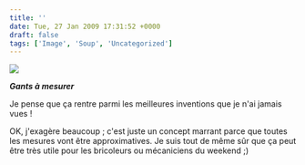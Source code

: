 ```yaml
---
title: ''
date: Tue, 27 Jan 2009 17:31:52 +0000
draft: false
tags: ['Image', 'Soup', 'Uncategorized']
---
```


![](https://madd0.files.wordpress.com/2009/01/rcxxgaq0nj8e4dof7fnikoezo1_400.jpg)

**_Gants à mesurer_**

Je pense que ça rentre parmi les meilleures inventions que je n'ai jamais vues !

OK, j'exagère beaucoup ; c'est juste un concept marrant parce que toutes les mesures vont être approximatives. Je suis tout de même sûr que ça peut être très utile pour les bricoleurs ou mécaniciens du weekend ;)